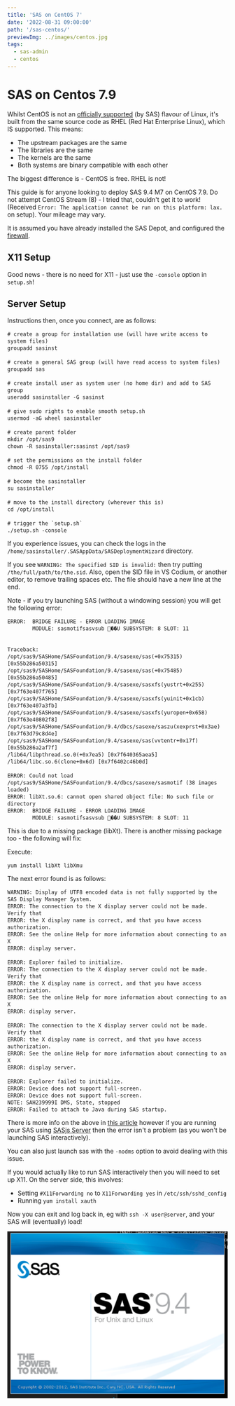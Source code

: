 ```yaml
---
title: 'SAS on CentOS 7'
date: '2022-08-31 09:00:00'
path: '/sas-centos/'
previewImg: ../images/centos.jpg
tags:
  - sas-admin
  - centos
---
```


# SAS on Centos 7.9

Whilst CentOS is not an [officially supported](https://support.sas.com/supportos/list?requestAction=summary&outputView=sasrelease&sasrelease=9.4&platformGroup=UNIX&platformName=all) (by SAS) flavour of Linux, it's built from the same source code as RHEL (Red Hat Enterprise Linux), which IS supported.  This means:

* The upstream packages are the same
* The libraries are the same
* The kernels are the same
* Both systems are binary compatible with each other

The biggest difference is - CentOS is free.  RHEL is not!

This guide is for anyone looking to deploy SAS 9.4 M7 on CentOS 7.9.  Do not attempt CentOS Stream (8) - I tried that, couldn't get it to work! (Received `Error: The application cannot be run on this platform: lax.` on setup).  Your mileage may vary.

It is assumed you have already installed the SAS Depot, and configured the [firewall](https://www.digitalocean.com/community/tutorials/how-to-set-up-a-firewall-using-firewalld-on-centos-7).


## X11 Setup

Good news - there is no need for X11 - just use the `-console` option in `setup.sh`!

## Server Setup

Instructions then, once you connect, are as follows:

```
# create a group for installation use (will have write access to system files)
groupadd sasinst

# create a general SAS group (will have read access to system files)
groupadd sas

# create install user as system user (no home dir) and add to SAS group
useradd sasinstaller -G sasinst

# give sudo rights to enable smooth setup.sh
usermod -aG wheel sasinstaller

# create parent folder
mkdir /opt/sas9
chown -R sasinstaller:sasinst /opt/sas9

# set the permissions on the install folder
chmod -R 0755 /opt/install

# become the sasinstaller
su sasinstaller

# move to the install directory (wherever this is)
cd /opt/install

# trigger the `setup.sh`
./setup.sh -console

```

If you experience issues, you can check the logs in the `/home/sasinstaller/.SASAppData/SASDeploymentWizard` directory.

If you see `WARNING: The specified SID is invalid:` then try putting `/the/full/path/to/the.sid`.  Also, open the SID file in VS Codium, or another editor, to remove trailing spaces etc.  The file should have a new line at the end.


Note - if you try launching SAS (without a windowing session) you will get the following error:

```
ERROR:  BRIDGE FAILURE - ERROR LOADING IMAGE
        MODULE: sasmotifsasvsub ਷��U SUBSYSTEM: 8 SLOT: 11


Traceback:
/opt/sas9/SASHome/SASFoundation/9.4/sasexe/sas(+0x75315) [0x55b286a50315]
/opt/sas9/SASHome/SASFoundation/9.4/sasexe/sas(+0x75485) [0x55b286a50485]
/opt/sas9/SASHome/SASFoundation/9.4/sasexe/sasxfs(yustrt+0x255) [0x7f63e407f765]
/opt/sas9/SASHome/SASFoundation/9.4/sasexe/sasxfs(yuinit+0x1cb) [0x7f63e407a3fb]
/opt/sas9/SASHome/SASFoundation/9.4/sasexe/sasxfs(yuropen+0x658) [0x7f63e40802f8]
/opt/sas9/SASHome/SASFoundation/9.4/dbcs/sasexe/saszu(xexprst+0x3ae) [0x7f63d79c8d4e]
/opt/sas9/SASHome/SASFoundation/9.4/sasexe/sas(vvtentr+0x17f) [0x55b286a2af7f]
/lib64/libpthread.so.0(+0x7ea5) [0x7f640365aea5]
/lib64/libc.so.6(clone+0x6d) [0x7f6402c46b0d]

ERROR: Could not load /opt/sas9/SASHome/SASFoundation/9.4/dbcs/sasexe/sasmotif (38 images loaded)
ERROR: libXt.so.6: cannot open shared object file: No such file or directory
ERROR:  BRIDGE FAILURE - ERROR LOADING IMAGE
        MODULE: sasmotifsasvsub ਷��U SUBSYSTEM: 8 SLOT: 11
```

This is due to a missing package (libXt).  There is another missing package too - the following will fix:

Execute:

```
yum install libXt libXmu
```

The next error found is as follows:

```
WARNING: Display of UTF8 encoded data is not fully supported by the SAS Display Manager System.
ERROR: The connection to the X display server could not be made. Verify that
ERROR: the X display name is correct, and that you have access authorization.
ERROR: See the online Help for more information about connecting to an X
ERROR: display server.

ERROR: Explorer failed to initialize.
ERROR: The connection to the X display server could not be made. Verify that
ERROR: the X display name is correct, and that you have access authorization.
ERROR: See the online Help for more information about connecting to an X
ERROR: display server.

ERROR: The connection to the X display server could not be made. Verify that
ERROR: the X display name is correct, and that you have access authorization.
ERROR: See the online Help for more information about connecting to an X
ERROR: display server.

ERROR: Explorer failed to initialize.
ERROR: Device does not support full-screen.
ERROR: Device does not support full-screen.
NOTE: SAH239999I DMS, State, stopped
ERROR: Failed to attach to Java during SAS startup.
```

There is more info on the above in [this article](https://communities.sas.com/t5/Administration-and-Deployment/ERROR-Failed-to-attach-to-Java-during-SAS-startup-SAS-9-4-Ubuntu/td-p/526730) however if you are running your SAS using [SASjs Server](https://server.sasjs.io) then the error isn't a problem (as you won't be launching SAS interactively).

You can also just launch sas with the `-nodms` option to avoid dealing with this issue.

If you would actually like to run SAS interactively then you will need to set up X11.  On the server side, this involves:

* Setting `#X11Forwarding no` to `X11Forwarding yes` in `/etc/ssh/sshd_config`
* Running `yum install xauth`

Now you can exit and log back in, eg with `ssh -X user@server`, and your SAS will (eventually) load!

![](../images/centossas.png)

